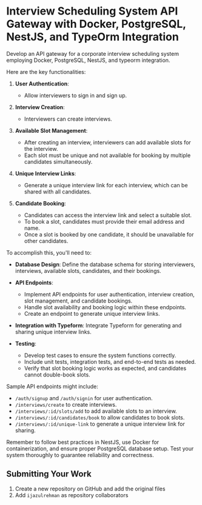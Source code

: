 # Interview Scheduling System API Gateway with Docker, PostgreSQL, NestJS, and TypeOrm Integration
Develop an API gateway for a corporate interview scheduling system employing Docker, PostgreSQL, NestJS, and typeorm integration. 

Here are the key functionalities:

1. **User Authentication**:
   - Allow interviewers to sign in and sign up.
   
2. **Interview Creation**:
   - Interviewers can create interviews.

3. **Available Slot Management**:
   - After creating an interview, interviewers can add available slots for the interview.
   - Each slot must be unique and not available for booking by multiple candidates simultaneously.
   
4. **Unique Interview Links**:
   - Generate a unique interview link for each interview, which can be shared with all candidates.
   
5. **Candidate Booking**:
   - Candidates can access the interview link and select a suitable slot.
   - To book a slot, candidates must provide their email address and name.
   - Once a slot is booked by one candidate, it should be unavailable for other candidates.

To accomplish this, you'll need to:

- **Database Design**: Define the database schema for storing interviewers, interviews, available slots, candidates, and their bookings.

- **API Endpoints**:
   - Implement API endpoints for user authentication, interview creation, slot management, and candidate bookings.
   - Handle slot availability and booking logic within these endpoints.
   - Create an endpoint to generate unique interview links.

- **Integration with Typeform**: Integrate Typeform for generating and sharing unique interview links.

- **Testing**:
   - Develop test cases to ensure the system functions correctly.
   - Include unit tests, integration tests, and end-to-end tests as needed.
   - Verify that slot booking logic works as expected, and candidates cannot double-book slots.

Sample API endpoints might include:

- `/auth/signup` and `/auth/signin` for user authentication.
- `/interviews/create` to create interviews.
- `/interviews/:id/slots/add` to add available slots to an interview.
- `/interviews/:id/candidates/book` to allow candidates to book slots.
- `/interviews/:id/unique-link` to generate a unique interview link for sharing.

Remember to follow best practices in NestJS, use Docker for containerization, and ensure proper PostgreSQL database setup. Test your system thoroughly to guarantee reliability and correctness.

## Submitting Your Work
1. Create a new repository on GitHub and add the original files
2. Add `ijazulrehman` as repository collaborators 

